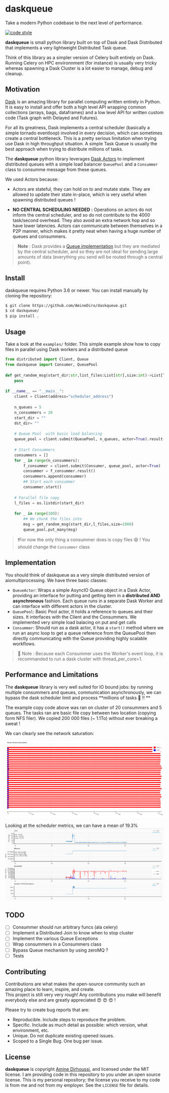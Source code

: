 daskqueue
===============

Take a modern Python codebase to the next level of performance.

[![code style](https://img.shields.io/badge/code%20style-black-000000.svg)](https://github.com/ambv/black)

**daskqueue** is small python library built on top of Dask and Dask Distributed that implements a very lightweight Distributed Task queue. 

Think of this library as a simpler version of Celery built entirely on Dask. Running Celery on HPC environnment (for instance) is usually very tricky whereas spawning a Dask Cluster is a lot easier to manage, debug and cleanup.

Motivation
-------

[Dask](https://docs.dask.org/en/stable/) is an amazing library for parallel computing written entirely in Python. It is easy to install and offer both a high level API wrapping common collections (arrays, bags, dataframes) and a low level API for written custom code (Task graph with Delayed and Futures). 

For all its greatness, Dask implements a central scheduler (basically a simple tornado eventloop) involved in every decision, which can sometimes create a central bottleneck. This is a pretty serious limitation when trying use Dask in high throughput situation. A simple Task Queue is usually the best approach when trying to distribute millions of tasks. 

The **daskqueue** python library leverages [Dask Actors](https://distributed.dask.org/en/stable/actors.html) to implement distributed queues with a simple load balancer `QueuePool` and a `Consummer` class to consumme message from these queues.

We used Actors because:

- Actors are stateful, they  can hold on to and mutate state. They are allowed to update their state in-place, which is very useful when spawning distributed queues ! 

- **NO CENTRAL SCHEDULING NEEDED :** Operations on actors do not inform the central scheduler, and so do not contribute to the 4000 task/second overhead. They also avoid an extra network hop and so have lower latencies. Actors can communicate between themselves in a P2P manner, which makes it pretty neat when having a huge number of queues and consummers.

> **Note** :  Dask provides a [Queue implementation](https://docs.dask.org/en/stable/futures.html?highlight=queue#queues) but they are mediated by the central scheduler, and so they are not ideal for sending large amounts of data (everything you send will be routed through a central point). 


Install
-------

daskqueue requires Python 3.6 or newer.
You can install manually by cloning the repository:

```bash
$ git clone https://github.com/AmineDiro/daskqueue.git
$ cd daskqueue/
$ pip install .
```


Usage
-----

Take a look at the `examples/` folder. This simple example show how to copy files in parallel using Dask workers and a distributed queue

```python
from distributed import Client, Queue
from daskqueue import Consumer, QueuePool

def get_random_msg(start_dir:str,list_files:List[str],size:int)->List[Tuple[str,str]]: 
    pass

if __name__ == "__main__":
    client = Client(address="scheduler_address")

    n_queues = 5 
    n_consummers = 20 
    start_dir = ""
    dst_dir= ""

    # Queue Pool  with basic load balancing
    queue_pool = client.submit(QueuePool, n_queues, actor=True).result()

    # Start Consummers
    consummers = []
    for _ in range(n_consummers):
        f_consummer = client.submit(Consumer, queue_pool, actor=True)
        consummer = f_consummer.result()
        consummers.append(consummer)
        ## Start each consummer
        consummer.start()

    # Parallel file copy
    l_files = os.listdir(start_dir)

    for _ in range(100):
        ## We chunk the files into 
        msg = get_random_msg(start_dir,l_files,size=1000)
        queue_pool.put_many(msg)
```

> ❗For now the only thing a consummer does is copy files 😄 ! You should change the `Consummer` class


Implementation  
-------
You should think of daskqueue as a very simple distributed version of aiomultiprocessing. We have three basic classes: 
- `QueueActor`: Wraps a simple AsyncIO Queue object in a Dask Actor, providing an interface for putting and getting item in a **distributed AND asynchronous** fashion. Each queue runs in a separate Dask Worker and can interface with different actors in the cluster.
- `QueuePool`: Basic Pool actor, it holds a reference to queues and their sizes. It interfaces with the Client and the Consummers. We implemented very simple load balacing on put and get calls
- `Consummer`: Should run as a dask actor, it has a `start()` method where we run an async loop to get a queue reference from the QueuePool then directly communicating with the Queue providing highly scalable workflows.

> 🚩 Note : Because each Consummer uses the Worker's event loop, it is recommanded to run a dask cluster with thread_per_core=1. 

Performance and Limitations
-------
The **daskqueue** library is very well suited for IO bound jobs: by running multiple consummers and queues, communication asynchronously, we can bypass the dask scheduler limit and process **millions of tasks 🥰 !! ** 

The example copy code above was ran on cluster of 20 consummers and 5 queues. The tasks ran are basic file copy between two location (copying form NFS filer). We copied 200 000 files (~ 1.1To) without ever breaking a sweat !

We can clearly see the network saturation: 

![Image](figures/copy%20async.PNG)

Looking at the scheduler metrics, we can have a mean of 19.3% 
![Image](figures/copy%20async3.PNG)


TODO
-------
- [ ] Consummer should run arbitrary funcs (ala celery)
- [ ] Implement a Distributed Join to know when to stop cluster
- [ ] Implement the various Queue Exceptions
- [ ] Wrap consummers in a Consummers class
- [ ] Bypass Queue mechanism by using zeroMQ ?
- [ ] Tests 

Contributing
--------------
Contributions are what makes the open-source community such an amazing place to learn, inspire, and create.  
This project is still very very rough! Any contributions you make will benefit everybody else and are greatly appreciated  😍 😍 😍 ! 

Please try to create bug reports that are:

- Reproducible. Include steps to reproduce the problem.
- Specific. Include as much detail as possible: which version, what environment, etc.
- Unique. Do not duplicate existing opened issues.
- Scoped to a Single Bug. One bug per issue.

License
-------

**daskqueue** is copyright [Amine Dirhoussi](https://jreese.sh), and licensed under
the MIT license.  I am providing code in this repository to you under an open
source license.  This is my personal repository; the license you receive to
my code is from me and not from my employer. See the `LICENSE` file for details.


